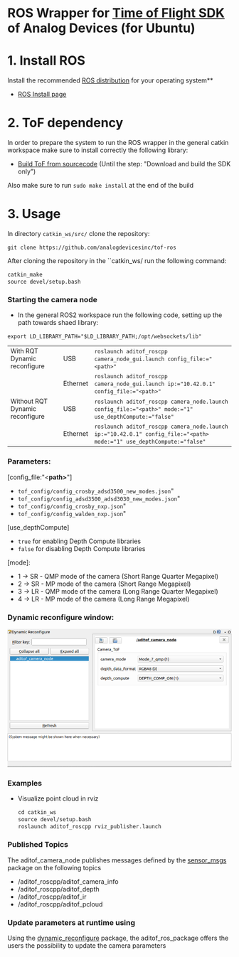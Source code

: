 # ROS Wrapper for [Time of Flight SDK](https://https://github.com/analogdevicesinc/ToF) of Analog Devices (for Ubuntu)


# 1. Install ROS

Install the recommended [ROS distribution](http://wiki.ros.org/Distributions) for your operating system**
  - [ROS Install page](http://wiki.ros.org/ROS/Installation)

# 2. ToF dependency

In order to prepare the system to run the ROS wrapper in the general catkin workspace make sure to install correctly the following library:


- [Build ToF from sourcecode](https://github.com/analogdevicesinc/ToF/blob/master/doc/itof/linux_build_instructions.md) (Until the step: "Download and build the SDK only")

Also make sure to run ```sudo make install``` at the end of the build


# 3. Usage

In directory ```catkin_ws/src/``` clone the repository:

```console
git clone https://github.com/analogdevicesinc/tof-ros
```

After cloning the repository in the ``catkin_ws/ run the following command:
 
```console
catkin_make
source devel/setup.bash
```

### Starting the camera node 
- In the general ROS2 workspace run the following code, setting up the path towards shaed library:
```console
export LD_LIBRARY_PATH="$LD_LIBRARY_PATH;/opt/websockets/lib"
```


|                                 |          |   |
|---------------------------------|----------|---|
| With RQT Dynamic reconfigure    | USB      |`roslaunch aditof_roscpp camera_node_gui.launch config_file:="<path>"`   |
|                                 | Ethernet |`roslaunch aditof_roscpp camera_node_gui.launch ip:="10.42.0.1" config_file:="<path>"`   |
| Without RQT Dynamic reconfigure | USB      |`roslaunch aditof_roscpp camera_node.launch config_file:="<path>" mode:="1" use_depthCompute:="false"`   |
|                                 | Ethernet |`roslaunch aditof_roscpp camera_node.launch ip:="10.42.0.1" config_file:="<path>  mode:="1" use_depthCompute:="false"`   |


### Parameters:
 [config_file:"<<b>path></b>"]
* ```tof_config/config_crosby_adsd3500_new_modes.json```"
* ```tof_config/config_adsd3500_adsd3030_new_modes.json```"
* ```tof_config/config_crosby_nxp.json```"
* ```tof_config/config_walden_nxp.json```"

 [use_depthCompute] 
 - `true` for enabling Depth Compute libraries
 - `false` for disabling Depth Compute libraries 


 [mode]:
* 1 -> SR - QMP mode of the camera (Short Range Quarter Megapixel)
* 2 -> SR - MP mode of the camera (Short Range Megapixel)
* 3 -> LR - QMP mode of the camera (Long Range Quarter Megapixel)
* 4 -> LR - MP mode of the camera (Long Range Megapixel)


###  Dynamic reconfigure window:

    
 <p align="center"><img src="doc/img/ros_dynamic_reconfigure.png" /></p>
 

### Examples
  - Visualize point cloud in rviz
    ```console
    cd catkin_ws
    source devel/setup.bash
    roslaunch aditof_roscpp rviz_publisher.launch
    ```


### Published Topics
The aditof_camera_node publishes messages defined by the [sensor_msgs](http://wiki.ros.org/sensor_msgs) package on the following topics
- /aditof_roscpp/aditof_camera_info
- /aditof_roscpp/aditof_depth
- /aditof_roscpp/aditof_ir
- /aditof_roscpp/aditof_pcloud

### Update parameters at runtime using
Using the [dynamic_reconfigure](http://wiki.ros.org/dynamic_reconfigure) package, the aditof_ros_package offers the users the possibility to update the camera parameters
